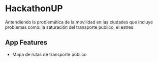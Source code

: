 # HackathonUP

Antendiendo la problemática de la movilidad en las ciudades que incluye problemas como: la saturación del transporte publico, el estres 

## App Features
- Mapa de rutas de transporte público 
